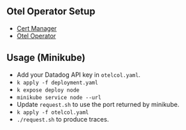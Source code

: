 ## Otel Operator Setup
- [Cert Manager](https://cert-manager.io/docs/installation/kubectl/)
- [Otel Operator](https://cert-manager.io/docs/installation/kubectl/)

## Usage (Minikube)
- Add your Datadog API key in `otelcol.yaml`.
- `k apply -f deployment.yaml`
- `k expose deploy node`
- `minikube service node --url`
- Update `request.sh` to use the port returned by minikube.
- `k apply -f otelcol.yaml`
- `./request.sh` to produce traces.
